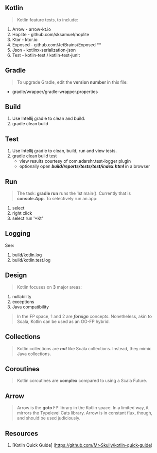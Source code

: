 Kotlin
------
>Kotlin feature tests, to include:
1. Arrow - arrow-kt.io
2. Hoplite - github.com/sksamuel/hoplite
3. Ktor - ktor.io
4. Exposed - github.com/JetBrains/Exposed **
5. Json - kotlinx-serialization-json
6. Test - kotlin-test / kotlin-test-junit

Gradle
------
>To upgrade Gradle, edit the **version number** in this file:
* gradle/wrapper/gradle-wrapper.properties

Build
-----
1. Use Intellij gradle to clean and build.
2. gradle clean build

Test
----
1. Use Intellij gradle to clean, build, run and view tests.
2. gradle clean build test
     * view results courtesy of com.adarshr.test-logger plugin
     * optionally open ***build/reports/tests/test/index.html*** in a browser

Run
---
>The task: **gradle run** runs the 1st main(). Currently that is **console.App**.
>To selectively run an app:
1. select
2. right click
3. select run '*Kt'

Logging
-------
See:
1. build/kotlin.log
2. build/kotlin.test.log

Design
------
>Kotlin focuses on **3** major areas:
1. nullability
2. exceptions
3. Java compatibility
>In the FP space, 1 and 2 are ***foreign*** concepts. Nonetheless, akin to Scala, Kotlin can be used as an OO-FP hybrid.

Collections
-----------
>Kotlin collections are ***not*** like Scala collections. Instead, they mimic Java collections.

Coroutines
----------
>Kotlin coroutines are **complex** compared to using a Scala Future.

Arrow
-----
>Arrow is the **goto** FP library in the Kotlin space. In a limited way, it mirrors the
>Typelevel Cats library. Arrow is in constant flux, though, and should be used judiciously.

Resources
---------
1. [Kotlin Quick Guide] (https://github.com/Mr-Skully/kotlin-quick-guide)